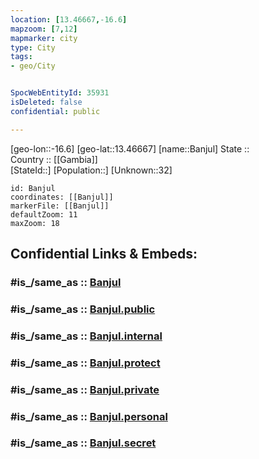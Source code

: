 ```yaml
---
location: [13.46667,-16.6] 
mapzoom: [7,12] 
mapmarker: city 
type: City
tags:
- geo/City


SpocWebEntityId: 35931
isDeleted: false
confidential: public

---
```

[geo-lon::-16.6] 
[geo-lat::13.46667] 
[name::Banjul] 
State ::  
Country :: [[Gambia]]  
[StateId::] 
[Population::] 
[Unknown::32] 


```leaflet
id: Banjul
coordinates: [[Banjul]] 
markerFile: [[Banjul]] 
defaultZoom: 11 
maxZoom: 18
```


## Confidential Links & Embeds: 

### #is_/same_as :: [Banjul](/_Standards/Earth/Continent/Africa/Africa~West/Gambia/Provinces~Gambia/Banjul/City/Banjul.md) 

### #is_/same_as :: [Banjul.public](/_public/Earth/Continent/Africa/Africa~West/Gambia/Provinces~Gambia/Banjul/City/Banjul.public.md) 

### #is_/same_as :: [Banjul.internal](/_internal/Earth/Continent/Africa/Africa~West/Gambia/Provinces~Gambia/Banjul/City/Banjul.internal.md) 

### #is_/same_as :: [Banjul.protect](/_protect/Earth/Continent/Africa/Africa~West/Gambia/Provinces~Gambia/Banjul/City/Banjul.protect.md) 

### #is_/same_as :: [Banjul.private](/_private/Earth/Continent/Africa/Africa~West/Gambia/Provinces~Gambia/Banjul/City/Banjul.private.md) 

### #is_/same_as :: [Banjul.personal](/_personal/Earth/Continent/Africa/Africa~West/Gambia/Provinces~Gambia/Banjul/City/Banjul.personal.md) 

### #is_/same_as :: [Banjul.secret](/_secret/Earth/Continent/Africa/Africa~West/Gambia/Provinces~Gambia/Banjul/City/Banjul.secret.md)

